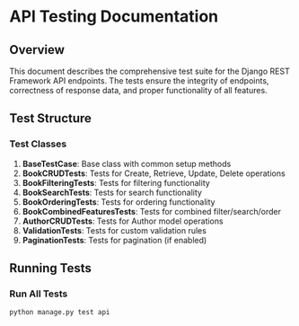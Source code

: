 # API Testing Documentation

## Overview
This document describes the comprehensive test suite for the Django REST Framework API endpoints. The tests ensure the integrity of endpoints, correctness of response data, and proper functionality of all features.

## Test Structure

### Test Classes
1. **BaseTestCase**: Base class with common setup methods
2. **BookCRUDTests**: Tests for Create, Retrieve, Update, Delete operations
3. **BookFilteringTests**: Tests for filtering functionality
4. **BookSearchTests**: Tests for search functionality  
5. **BookOrderingTests**: Tests for ordering functionality
6. **BookCombinedFeaturesTests**: Tests for combined filter/search/order
7. **AuthorCRUDTests**: Tests for Author model operations
8. **ValidationTests**: Tests for custom validation rules
9. **PaginationTests**: Tests for pagination (if enabled)

## Running Tests

### Run All Tests
```bash
python manage.py test api